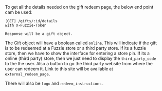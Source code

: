 To get all the details needed on the gift redeem page, the below end point cam be used: 

```
[GET] /gifts/:id/details
with X-Fuzzie-Token

Response will be a gift object.
```

The Gift object will have a boolean called `online`. This will indicate if the gift is to be redeemed at a Fuzzie store or a third party store.
If its a fuzzie store, then we have to show the interface for entering a store pin. If its a online (third party) store, then we just need to 
display the `third_party_code` to the the user. Also a button to go the third party website from where the user can redeem it. Link to this site will
be available at `external_redeem_page`. 

There will also be `logo` and `redeem_instructions`.
